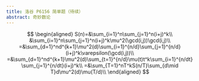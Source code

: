 ```yaml
---
title: 洛谷 P6156 简单题（待续）
abstract: 奇妙数论
---
```


$$
\begin{aligned}
S(n)=&\sum_{i=1}^n\sum_{j=1}^n(i+j)^k\\
&\sum_{i=1}^n\sum_{j=1}^n(i+j)^k\mu^2(\gcd(i,j))\gcd(i,j)\\
=&\sum_{d=1}^nd^{k+1}\mu^2(d)\sum_{i=1}^{n/d}\sum_{j=1}^{n/d}(i+j)^k\varepsilon(\gcd(i,j))\\
=&\sum_{d=1}^nd^{k+1}\mu^2(d)\sum_{t=1}^{n/d}\mu(t)t^k\sum_{i=1}^{n/dt}\sum_{j=1}^{n/dt}(i+j)^k\\
=&\sum_{T=1}^nT^kS(n/T)\sum_{d\mid T}d\mu^2(d)\mu(T/d)\\
\end{aligned}
$$